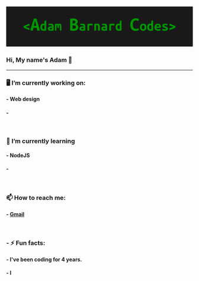 ![alt text](https://github.com/AdamBCodes/AdamBCodes/blob/main/Github.png)
### Hi, My name's Adam 👋

---

### 🖥️  I’m currently working on:
####   - Web design
####   -

</br>

### 📖  I’m currently learning 
####   - NodeJS
####   -

</br>

### 📫  How to reach me: 
####  - [Gmail](mailto:adamc.barnard1@gmail.com)

</br>

### - ⚡ Fun facts: 
####   - I've been coding for 4 years.
####   - I
